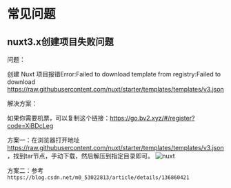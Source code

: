 # 常见问题

## nuxt3.x创建项目失败问题

问题：

创建 Nuxt 项目报错Error:Failed to download template from registry:Failed to download <https://raw.githubusercontent.com/nuxt/starter/templates/templates/v3.json>

解决方案：

如果你需要机票，可以复制这个链接：<https://go.bv2.xyz/#/register?code=XiBDcLeg>

方案一：在浏览器打开地址<https://raw.githubusercontent.com/nuxt/starter/templates/templates/v3.json>，找到tar节点，手动下载，然后解压到指定目录即可。
![nuxt](https://julycms.com/nuxt.png)

方案二：参考`https://blog.csdn.net/m0_53022813/article/details/136860421`
